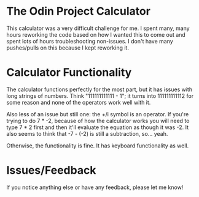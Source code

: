 # The Odin Project Calculator

This calculator was a very difficult challenge for me. I spent many, many hours reworking the code based on how I wanted this to come out and spent lots of hours troubleshooting non-issues. I don't have many pushes/pulls on this because I kept reworking it.

# Calculator Functionality

The calculator functions perfectly for the most part, but it has issues with long strings of numbers. Think "111111111111 - 1"; it turns into 111111111112 for some reason and none of the operators work well with it. 

Also less of an issue but still one: the +/i symbol is an operator. If you're trying to do 7 * -2, because of how the calculator works you will need to type 7 * 2 first and then it'll evaluate the equation as though it was -2. It also seems to think that -7 - (-2) is still a subtraction, so... yeah. 

Otherwise, the functionality is fine. It has keyboard functionality as well.

# Issues/Feedback

If you notice anything else or have any feedback, please let me know!